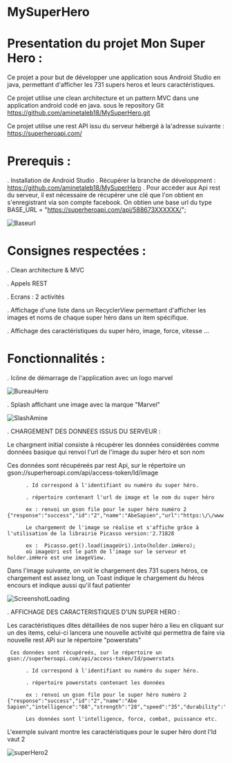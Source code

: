 # MySuperHero
# Presentation  du projet Mon Super Hero :

Ce  projet  a pour but de développer une application sous Android Studio en java, permettant d'afficher les 731 supers heros
et  leurs caractéristiques.

Ce projet utilise  une clean architecture et un pattern MVC dans une application android codé en java.
sous le repository Git https://github.com/aminetaleb18/MySuperHero.git

Ce projet  utilise une  rest API issu du serveur hébergé à la'adresse suivante :  https://superheroapi.com/
# Prerequis :

  .  Installation de Android Studio
  .  Récupérer la branche de développment : https://github.com/aminetaleb18/MySuperHero
  .  Pour accéder aux Api rest du serveur, il est nécessaire de récupérer une clé que l'on obtient en s'enregistrant via son compte      facebook. On obtien une base url du type BASE_URL = "https://superheroapi.com/api/588673XXXXXX/";
  
  ![Baseurl](https://user-images.githubusercontent.com/62145128/82763219-5453ec80-9e06-11ea-86b2-d7a56b4df42c.png)

  
# Consignes respectées : 

  . Clean architecture & MVC
  
  . Appels REST
  
  . Ecrans : 2 activités
  
  . Affichage d'une liste dans un RecyclerView permettant d'afficher les images et noms de chaque super héro dans un item spécifique.
  
  . Affichage des caractéristiques du super héro, image, force, vitesse ...
  
  # Fonctionnalités :
  
  . Icône de démarrage de l'application avec un logo marvel
  
  ![BureauHero](https://user-images.githubusercontent.com/62145128/82762611-48fec200-9e02-11ea-9f5a-4f666776e5a8.png)
    
  . Splash affichant une image avec la marque "Marvel"
  
  ![SlashAmine](https://user-images.githubusercontent.com/62145128/82762673-a4c94b00-9e02-11ea-8a29-6386c6aacd93.png)

  . CHARGEMENT DES DONNEES ISSUS DU SERVEUR :   
  
  Le chargment initial consiste à récupérer les données considérées comme données basique qui renvoi
   l'url de l'image du super héro et son nom
   
   Ces données sont récupéreés par rest Api, sur le répertoire un gson://superheroapi.com/api/access-token/Id/image
        
          . Id correspond à l'identifiant ou numéro du super héro.
         
          . répertoire contenant l'url de image et le nom du super héro
                   
          ex : renvoi un gson file pour le super héro numéro 2 {"response":"success","id":"2","name":"AbeSapien","url":"https:\/\/www.superherodb.com\/pictures2\/portraits\/10\/100\/956.jpg"}
          
          Le chargement de l'image se réalise et s'affiche grâce à l'utilisation de la librairie Picasso version:'2.71828
          
          ex :  Picasso.get().load(imageUri).into(holder.imHero);
          où imageUri est le path de l'image sur le serveur et holder.imHero est une imageView.
          
  Dans l'image suivante, on voit le chargement des 731 supers héros, ce chargement est assez long, un Toast indique le chargement du héros encours et indique aussi qu'il faut patienter
  
  ![ScreenshotLoading](https://user-images.githubusercontent.com/62145128/82763103-71d48680-9e05-11ea-81e5-02bf0fa6f038.jpg)
  
  . AFFICHAGE DES CARACTERISTIQUES D'UN SUPER HERO :
  
  Les caractéristiques dites détaillées de nos super héro a lieu en cliquant sur un des items, celui-ci lancera une nouvelle activité
  qui permettra de faire via nouvelle rest APi sur le répertoire "powerstats"
  
     Ces données sont récupéreés, sur le répertoire un gson://superheroapi.com/api/access-token/Id/powerstats
        
          . Id correspond à l'identifiant ou numéro du super héro.
         
          . répertoire powerstats contenant les données
          
          ex : renvoi un gson file pour le super héro numéro 2 {"response":"success","id":"2","name":"Abe Sapien","intelligence":"88","strength":"28","speed":"35","durability":"65","power":"100","combat":"85"}
          
          Les données sont l'intelligence, force, combat, puissance etc.
          
L'exemple suivant montre les caractéristiques pour le super héro dont l'Id vaut 2

![superHero2](https://user-images.githubusercontent.com/62145128/82763565-042a5980-9e09-11ea-8e31-945de3acddea.jpg)

          
  
  
  
